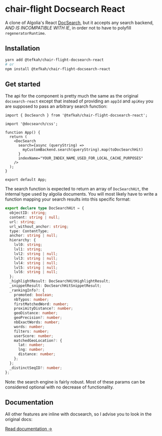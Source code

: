 # chair-flight Docsearch React

A clone of Algolia's React [DocSearch](http://docsearch.algolia.com/), but it accepts any
search backend, _AND IS INCOMPATIBLE WITH IE_, in order not to have to polyfill `regeneratorRuntime`.

## Installation

```bash
yarn add @tefkah/chair-flight-docsearch-react
# or
npm install @tefkah/chair-flight-docsearch-react
```

## Get started

The api for the component is pretty much the same as the original `docsearch-react`
except that instead of providing an `appId` and `apiKey` you are supposed to pass
an arbitrary search function:

```tsx
import { DocSearch } from '@tefkah/chair-flight-docsearch-react';

import '@docsearch/css';

function App() {
  return (
    <DocSearch
      search={async (queryString) =>
        myCustomBackend.search(queryString).map(toDocSearchHit)
      }
      indexName="YOUR_INDEX_NAME_USED_FOR_LOCAL_CACHE_PURPOSES"
    />
  );
}

export default App;
```

The search function is expected to return an array of `DocSearchHit`, the internal type
used by algolia documents. You will most likely have to write a function mapping your
search results into this specific format:

```ts
export declare type DocSearchHit = {
  objectID: string;
  content: string | null;
  url: string;
  url_without_anchor: string;
  type: ContentType;
  anchor: string | null;
  hierarchy: {
    lvl0: string;
    lvl1: string;
    lvl2: string | null;
    lvl3: string | null;
    lvl4: string | null;
    lvl5: string | null;
    lvl6: string | null;
  };
  _highlightResult: DocSearchHitHighlightResult;
  _snippetResult: DocSearchHitSnippetResult;
  _rankingInfo?: {
    promoted: boolean;
    nbTypos: number;
    firstMatchedWord: number;
    proximityDistance?: number;
    geoDistance: number;
    geoPrecision?: number;
    nbExactWords: number;
    words: number;
    filters: number;
    userScore: number;
    matchedGeoLocation?: {
      lat: number;
      lng: number;
      distance: number;
    };
  };
  _distinctSeqID?: number;
};
```

Note: the search engine is fairly robust. Most of these params can be considered optional
with no decrease of functionality.

## Documentation

All other features are inline with docsearch, so I advise you to look
in the original docs:

[Read documentation →](https://docsearch.algolia.com/docs/DocSearch-v3)

